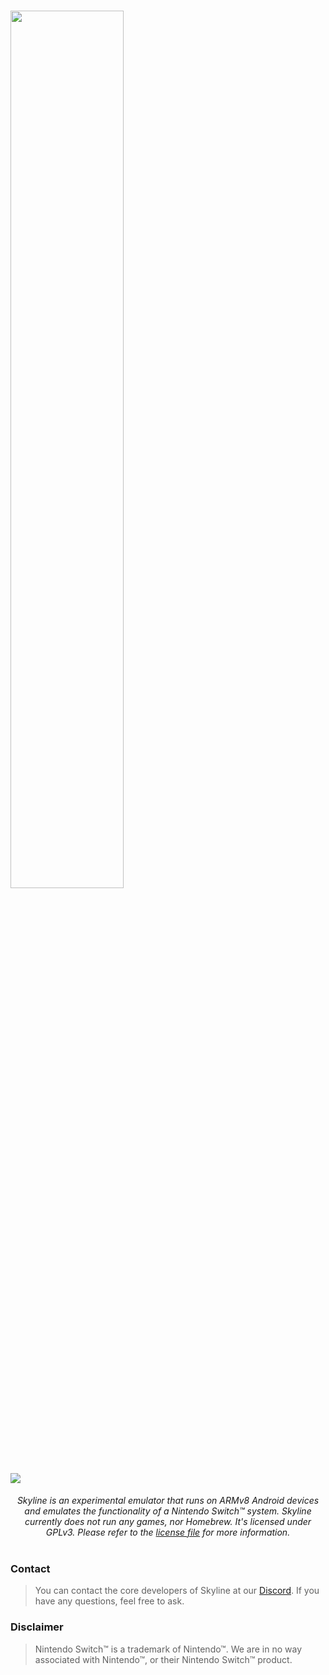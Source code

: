 <h1>
    <img height="60%" width="60%" src="https://i.imgur.com/6PJ7Ml2.png"><br>
    <a href="https://discord.gg/XnbXNQM" target="_blank">
        <img src="https://img.shields.io/discord/545842171459272705?label=Discord&logo=Discord&logoColor=Violet">
    </a>
</h1>

<p align="center">
    <i>Skyline is an experimental emulator that runs on ARMv8 Android devices and emulates the functionality of a Nintendo Switch™ system. Skyline currently does not run any games, nor Homebrew. It's licensed under GPLv3. Please refer to the <a href="https://github.com/skyline-emu/skyline/blob/master/LICENSE">license file</a> for more information.</i><br/><br>
</p>

### Contact
> You can contact the core developers of Skyline at our [Discord](https://discord.gg/XnbXNQM). If you have any questions, feel free to ask.

### Disclaimer
> Nintendo Switch™ is a trademark of Nintendo™. We are in no way associated with Nintendo™, or their Nintendo Switch™ product.
